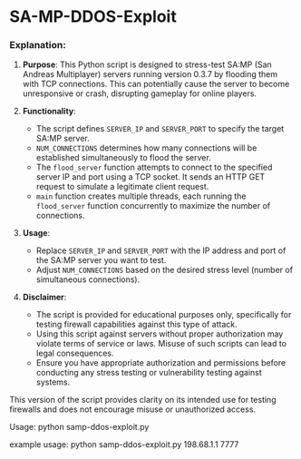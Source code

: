 # SA-MP-DDOS-Exploit


### Explanation:

1. **Purpose**: This Python script is designed to stress-test SA:MP (San Andreas Multiplayer) servers running version 0.3.7 by flooding them with TCP connections. This can potentially cause the server to become unresponsive or crash, disrupting gameplay for online players.

2. **Functionality**:
   - The script defines `SERVER_IP` and `SERVER_PORT` to specify the target SA:MP server.
   - `NUM_CONNECTIONS` determines how many connections will be established simultaneously to flood the server.
   - The `flood_server` function attempts to connect to the specified server IP and port using a TCP socket. It sends an HTTP GET request to simulate a legitimate client request.
   - `main` function creates multiple threads, each running the `flood_server` function concurrently to maximize the number of connections.

3. **Usage**:
   - Replace `SERVER_IP` and `SERVER_PORT` with the IP address and port of the SA:MP server you want to test.
   - Adjust `NUM_CONNECTIONS` based on the desired stress level (number of simultaneous connections).

4. **Disclaimer**:
   - The script is provided for educational purposes only, specifically for testing firewall capabilities against this type of attack.
   - Using this script against servers without proper authorization may violate terms of service or laws. Misuse of such scripts can lead to legal consequences.
   - Ensure you have appropriate authorization and permissions before conducting any stress testing or vulnerability testing against systems.

This version of the script provides clarity on its intended use for testing firewalls and does not encourage misuse or unauthorized access.

  Usage: python samp-ddos-exploit.py <IP> <PORT>

example usage: python samp-ddos-exploit.py 198.68.1.1 7777
